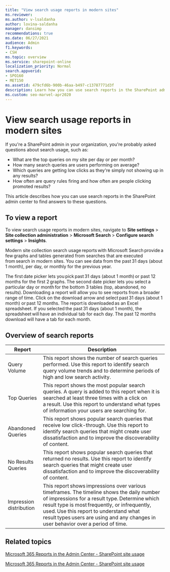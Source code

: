 ```yaml
---
title: "View search usage reports in modern sites"
ms.reviewer: 
ms.author: v-lsaldanha
author: lovina-saldanha
manager: dansimp
recommendations: true
ms.date: 06/27/2021
audience: Admin
f1.keywords:
- CSH
ms.topic: overview
ms.service: sharepoint-online
localization_priority: Normal
search.appverid:
- SPO160
- MET150
ms.assetid: 479cfd6b-900b-46aa-b497-c13787771d3f
description: Learn how you can use search reports in the SharePoint admin center.  
ms.custom: seo-marvel-apr2020
---
```


# View search usage reports in modern sites

If you're a SharePoint admin in your organization, you're probably asked questions about search usage, such as:

- What are the top queries on my site per day or per month? 
- How many search queries are users performing on average? 
- Which queries are getting low clicks as they're simply not showing up in any results?
- How often are query rules firing and how often are people clicking promoted results?

This article describes how you can use search reports in the SharePoint admin center to find answers to these questions.

## To view a report

To view search usage reports in modern sites, navigate to **Site settings** > **Site collection administration** > **Microsoft Search** > **Configure search settings** > **Insights**. 

Modern site collection search usage reports with Microsoft Search provide a few graphs and tables generated from searches that are executed from search in modern sites. You can see data from the past 31 days (about 1 month), per day, or monthly for the previous year.  

The first date picker lets you pick past 31 days (about 1 month) or past 12 months for the first 2 graphs. The second date picker lets you select a particular day or month for the bottom 3 tables (top, abandoned, no results). Downloading a report will allow you to see reports from a broader range of time. Click on the download arrow and select past 31 days (about 1 month) or past 12 months. The report is downloaded as an Excel spreadsheet. If you selected the past 31 days (about 1 month), the spreadsheet will have an individual tab for each day. The past 12 months download will have a tab for each month.  

## Overview of search reports 


|Report    |Description    |
|---------|---------|
|Query Volume     |  This report shows the number of search queries performed. Use this report to identify search query volume trends and to determine periods of high and low search activity.|
|Top Queries     |  This report shows the most popular search queries. A query is added to this report when it is searched at least three times with a click on a result. Use this report to understand what types of information your users are searching for.|
|Abandoned Queries   |  This report shows popular search queries that receive low click-through. Use this report to identify search queries that might create user dissatisfaction and to improve the discoverability of content.|
|No Results Queries     |  This report shows popular search queries that returned no results. Use this report to identify search queries that might create user dissatisfaction and to improve the discoverability of content.|
|Impression distribution     |   This report shows impressions over various timeframes. The timeline shows the daily number of impressions for a result type. Determine which result type is most frequently, or infrequently, used. Use this report to understand what result types users are using and any changes in user behavior over a period of time.       |

## Related topics

[Microsoft 365 Reports in the Admin Center - SharePoint site usage](/microsoft-365/admin/activity-reports/sharepoint-site-usage-ww?view=o365-worldwide)

[Microsoft 365 Reports in the Admin Center - SharePoint site usage](/microsoft-365/admin/activity-reports/sharepoint-activity-ww?view=o365-worldwide) 

